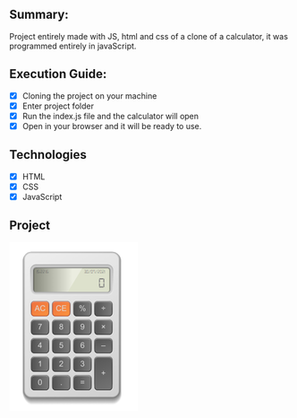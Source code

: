 <h2>Summary:</h2>

Project entirely made with JS, html and css of a clone of a calculator,
it was programmed entirely in javaScript.


<h2>Execution Guide:</h2>

- [x] Cloning the project on your machine
- [x] Enter project folder
- [x] Run the index.js file and the calculator will open
- [x] Open in your browser and it will be ready to use.

<h2>Technologies</h2>

- [x] HTML
- [x] CSS
- [x] JavaScript

<h2>Project</h2>
<p>
  <img src="https://github.com/Jhoncosta08/Calculator-JS/blob/master/calculator-JS/projeto.png" style="width: auto; max-height: 300px">
</p>
